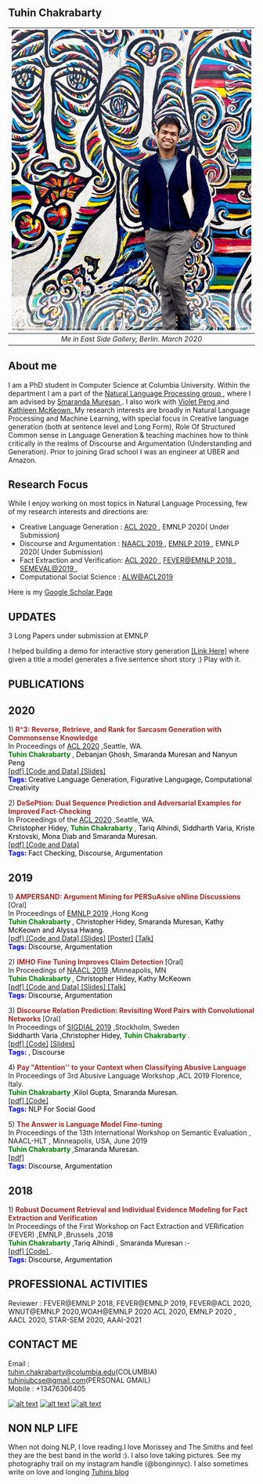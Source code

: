 ## Tuhin Chakrabarty

| ![berlin.jpeg](images/berlin.jpeg) | 
|:--:| 
| *Me in East Side Gallery, Berlin. March 2020* |


## About me
I am a PhD student in Computer Science at Columbia University. Within the department I am a part of the <a href="http://www.cs.columbia.edu/nlp/people.cgi"  title="Title">  Natural Language Processing group </a> , where I am advised by <a href="http://www.cs.columbia.edu/~smara/" title="Title">Smaranda Muresan </a>. I also work with <a href="http://vnpeng.net/" title="Title"> Violet Peng </a> and <a href="http://www.cs.columbia.edu/~kathy/" title="Title"> Kathleen McKeown. </a>  My research interests are broadly in Natural Language Processing and Machine Learning, with special focus in Creative language generation (both at sentence level and Long Form), Role Of Structured Common sense in Language Generation  & teaching machines how to think critically in the realms of Discourse and Argumentation (Understanding and Generation). Prior to joining Grad school I was an engineer at UBER and Amazon.


## Research Focus

While I enjoy working on most topics in Natural Language Processing, few of my research interests and directions are:

- Creative Language Generation  : <a href="https://www.aclweb.org/anthology/2020.acl-main.711.pdf" title="Title"> ACL 2020 </a>, EMNLP 2020( Under Submission)
- Discourse and Argumentation : <a href="https://www.aclweb.org/anthology/N19-1054.pdf" title="Title">
NAACL 2019 </a>, <a href="https://www.aclweb.org/anthology/D19-1291.pdf" title="Title">
EMNLP 2019 </a>, EMNLP 2020( Under Submission)
- Fact Extraction and Verification: <a href="https://www.aclweb.org/anthology/2020.acl-main.761.pdf" title="Title"> ACL 2020 </a> , <a href="http://aclweb.org/anthology/W18-5521.pdf" title="Title"> FEVER@EMNLP 2018 </a> , <a href="https://www.aclweb.org/anthology/S19-2200.pdf" title="Title"> SEMEVAL@2019 </a>  ,
- Computational Social Science : <a href="https://www.aclweb.org/anthology/W19-3508.pdf" title="Title"> ALW@ACL2019 </a>

Here is my <a href="https://scholar.google.com/citations?user=HCmFuo8AAAAJ&hl=en" title="Title"> Google Scholar Page </a>

## UPDATES
3 Long Papers under submission at EMNLP

I helped building a demo for interactive story generation <a href="https://cwc-story.isi.edu/" title="Title"> [Link Here]</a>  where given a title a model generates a five sentence short story :) Play with it.

## PUBLICATIONS

## 2020
<p> 1) <b><font color="brown"> R^3: Reverse, Retrieve, and Rank for Sarcasm Generation with Commonsense Knowledge </font> </b> <br>
 In Proceedings of <a href="https://acl2020.org/" title="Title"> <u>ACL 2020</u></a> ,Seattle, WA. <br> 
  <font color="green"> <b> Tuhin Chakrabarty </b> </font>, <font color="black">Debanjan Ghosh, Smaranda Muresan and Nanyun Peng </font><br> 
<a href="https://www.aclweb.org/anthology/2020.acl-main.711.pdf" title="Title">
[pdf] </a> 
<a href="https://github.com/tuhinjubcse/SarcasmGeneration-ACL2020" title="Title">
[Code and Data] </a>
<a href="https://github.com/tuhinjubcse/tuhinjubcse.github.io/blob/master/R%5E3.pptx
" title="Title">
 [Slides] </a> 
<br><font color="blue"> <b> Tags: </b> </font> <font color="black">Creative Language Generation, Figurative Langugage, Computational Creativity </font><br></p>


<p> 2) <b><font color="brown"> DeSePtion: Dual Sequence Prediction and Adversarial Examples for Improved Fact-Checking </font></b> <br>
 In Proceedings of the <a href="https://acl2020.org/" title="Title"> <u>ACL 2020</u></a> ,Seattle, WA. <br> 
 <font color="black">Christopher Hidey,</font> <font color="green"> <b> Tuhin Chakrabarty </b>,</font> <font color="black">Tariq Alhindi, Siddharth Varia, Kriste Krstovski, Mona Diab and Smaranda Muresan.</font><br> 
<a href="https://www.aclweb.org/anthology/2020.acl-main.761.pdf" title="Title">
[pdf] </a>
 <a href="https://github.com/tuhinjubcse/DeSePtion-ACL2020" title="Title">
[Code and Data] </a>
 <br><font color="blue"> <b> Tags: </b> </font> <font color="black"> Fact Checking, Discourse, Argumentation </font><br></p>


## 2019
<p> 1) <b> <font color="brown"> AMPERSAND: Argument Mining for PERSuAsive oNline Discussions</font> </b> [Oral]<br>
  In Proceedings of <a href="https://www.emnlp-ijcnlp2019.org/" title="Title"> <u>EMNLP 2019</u></a> ,Hong Kong <br>
 <font color="green"><b> Tuhin Chakrabarty </b></font>, <font color="black">Christopher Hidey, Smaranda Muresan, Kathy McKeown and Alyssa Hwang.</font><br> 
 <a href="https://www.aclweb.org/anthology/D19-1291.pdf" title="Title">
[pdf] </a>
<a href="https://github.com/tuhinjubcse/AMPERSAND-EMNLP2019" title="Title">
[Code and Data] </a>
<a href="https://github.com/tuhinjubcse/tuhinjubcse.github.io/blob/master/AMPERSAND_%20Argument%20Mining%20for%20PERSuAsive%20oNline%20%20Discussions-SM.pdf" title="Title">
  [Slides]</a>
<a href="https://github.com/tuhinjubcse/tuhinjubcse.github.io/blob/master/NYAS_AMPERSAND.pdf" title="Title">
  [Poster]</a>
<a href="https://vimeo.com/411304156" title="Title">
 [Talk] </a> 
 <br><font color="blue"> <b> Tags: </b> </font> <font color="black"> Discourse, Argumentation </font><br></p>

<p> 2) <b> <font color="brown"> IMHO Fine Tuning Improves Claim Detection</font> </b> [Oral] <br>
In Proceedings of <a href="https://naacl2019.org/" title="Title"> <u>NAACL 2019</u></a> ,Minneapolis, MN <br>  
  <font color="green"><b> Tuhin Chakrabarty </b></font>, <font color="black">Christopher Hidey, Kathy McKeown</font><br>   
<a href="https://www.aclweb.org/anthology/N19-1054.pdf" title="Title">
[pdf] </a>
  <a href="https://github.com/tuhinjubcse/IMHO-NAACL2019" title="Title">
[Code and Data] </a>
<a href="https://github.com/tuhinjubcse/tuhinjubcse.github.io/blob/master/IMHO%20Fine-Tuning%20Improves%20Claim%20Detection%20.pdf" title="Title">
 [Slides] </a> 
<a href="https://vimeo.com/353455244" title="Title">
 [Talk] </a> 
 <br><font color="blue"> <b> Tags: </b> </font> <font color="black"> Discourse, Argumentation </font><br></p>


<p> 3) <b> <font color="brown"> Discourse Relation Prediction: Revisiting Word Pairs with Convolutional Networks </font> </b> [Oral] <br>
  In Proceedings of <a href="https://sigdial.org/files/workshops/conference20/" title="Title"> <u>SIGDIAL 2019</u></a> ,Stockholm, Sweden <br> 
  <font color="black">Siddharth Varia  ,Christopher Hidey,</font> <font color="green"><b>Tuhin Chakrabarty </b></font>.<br> 
 <a href="https://www.aclweb.org/anthology/W19-5951.pdf" title="Title">
[pdf] </a>
<a href="https://github.com/siddharthvaria/WordPair-CNN" title="Title">
  [Code]</a>
<a href="http://www.cs.columbia.edu/~chidey/files/sigdial2019discourse.pdf" title="Title">
  [Slides]</a>
 <br><font color="blue"> <b> Tags: </b> </font>, <font color="black"> Discourse</font><br></p>

 <p> 4) <b> <font color="brown"> Pay "Attention'' to your Context when Classifying Abusive Language </font> </b> <br>
In Proceedings of 3rd Abusive Language Workshop ,ACL 2019  Florence, Italy. <br>  
 <font color="green"> <b> Tuhin Chakrabarty </b> </font>,<font color="black">Kilol Gupta, Smaranda Muresan.</font> <br> 
 <a href="https://www.aclweb.org/anthology/W19-3508.pdf" title="Title">
[pdf] </a> <a href="https://github.com/tuhinjubcse/ALW3-ACL2019" title="Title">
[Code] </a> 
 <br><font color="blue"> <b> Tags: </b> </font> <font color="black"> NLP For Social Good </font><br></p>

<p> 5) <b> <font color="brown"> The Answer is Language Model Fine-tuning </font> </b> <br>
 In Proceedings of the 13th International Workshop on Semantic Evaluation , NAACL-HLT , Minneapolis, USA, June 2019  <br> 
  <font color="green"><b> Tuhin Chakrabarty </b></font> ,<font color="black">Smaranda Muresan.</font> <br> 
<a href="https://www.aclweb.org/anthology/S19-2200.pdf" title="Title">
[pdf] </a> 
 <br><font color="blue"> <b> Tags: </b> </font> <font color="black"> Discourse, Argumentation </font><br></p>

## 2018
<p> 1) <b> <font color="brown">Robust Document Retrieval and Individual Evidence Modeling for Fact Extraction and Verification </font> </b> <br>
 In Proceedings of the First Workshop on Fact Extraction and VERification (FEVER) ,EMNLP ,Brussels ,2018  <br> 
  <font color="green"><b> Tuhin Chakrabarty </b> </font> ,<font color="black">Tariq Alhindi , Smaranda Muresan </font> :- <br> <a href="http://aclweb.org/anthology/W18-5521.pdf" title="Title"> [pdf] </a> <a href="https://github.com/tuhinjubcse/FEVER-EMNLP" title="Title"> 
[Code] </a>.
 <br><font color="blue"> <b> Tags: </b> </font> <font color="black"> Discourse, Argumentation </font><br></p>


## PROFESSIONAL ACTIVITIES
Reviewer : FEVER@EMNLP 2018, FEVER@EMNLP 2019, FEVER@ACL 2020, WNUT@EMNLP 2020,WOAH@EMNLP 2020 ACL 2020, EMNLP 2020 , AACL 2020, STAR-SEM 2020, AAAI-2021


## CONTACT ME
Email : <br/>
        tuhin.chakrabarty@columbia.edu(COLUMBIA)<br/>
        tuhinjubcse@gmail.com(PERSONAL GMAIL) <br/>
Mobile : +13476306405
 
<!-- Please don't remove this: Grab your social icons from https://github.com/carlsednaoui/gitsocial -->

<!-- display the social media buttons in your README -->

[![alt text][1.1]][1]
[![alt text][2.1]][2]
[![alt text][6.1]][6]


<!-- links to social media icons -->
<!-- no need to change these -->

<!-- icons with padding -->

[1.1]: http://i.imgur.com/tXSoThF.png (twitter icon with padding)
[2.1]: http://i.imgur.com/P3YfQoD.png (facebook icon with padding)
[6.1]: http://i.imgur.com/0o48UoR.png (github icon with padding)

<!-- icons without padding -->

[1.2]: http://i.imgur.com/wWzX9uB.png (twitter icon without padding)
[2.2]: http://i.imgur.com/fep1WsG.png (facebook icon without padding)
[6.2]: http://i.imgur.com/9I6NRUm.png (github icon without padding)


<!-- links to your social media accounts -->
<!-- update these accordingly -->

[1]: https://twitter.com/TuhinChakr
[2]: https://www.facebook.com/tuhin.chakrabarty
[6]: https://github.com/tuhinjubcse

<!-- Please don't remove this: Grab your social icons from https://github.com/carlsednaoui/gitsocial -->


## NON NLP LIFE
When not doing NLP, I love reading.I love Morissey and The Smiths and feel they are the best band in the world :). I also love taking pictures. See my photography trail on my instagram handle (@bonginnyc). I also  sometimes write on love and longing <a href="https://bonginnyc.blogspot.com" title="Title"> Tuhins blog </a>

